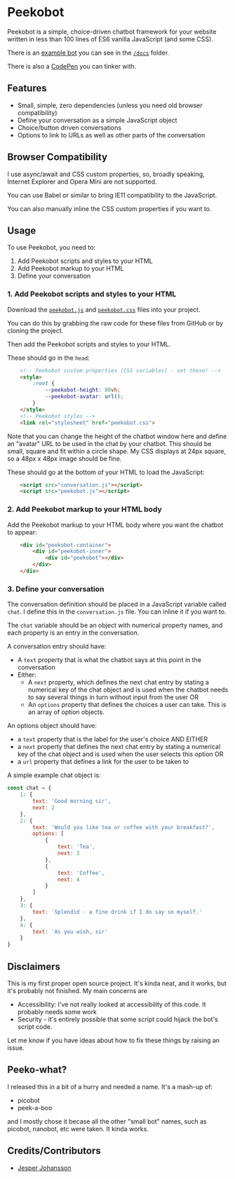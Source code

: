# Peekobot

Peekobot is a simple, choice-driven chatbot framework for your website written in less
than 100 lines of ES6 vanilla JavaScript (and some CSS).

There is an [example bot](https://peekobot.github.io/peekobot/) you can see in the [`/docs`](/docs) folder.

There is also a [CodePen](https://codepen.io/magicroundabout/pen/RwwXxoo) you can tinker with.

## Features

* Small, simple, zero dependencies (unless you need old browser compatibility)
* Define your conversation as a simple JavaScript object
* Choice/button driven conversations
* Options to link to URLs as well as other parts of the conversation

## Browser Compatibility

I use async/await and CSS custom properties, so, broadly speaking, Internet Explorer 
and Opera Mini are not supported.

You can use Babel or similar to bring IE11 compatibility to the JavaScript.

You can also manually inline the CSS custom properties if you want to.

## Usage

To use Peekobot, you need to:

1. Add Peekobot scripts and styles to your HTML
2. Add Peekobot markup to your HTML
3. Define your conversation

### 1. Add Peekobot scripts and styles to your HTML

Download the [`peekobot.js`](peekobot.js) and [`peekobot.css`](peekobot.css) files into your project.

You can do this by grabbing the raw code for these files from GitHub or by cloning the 
project.

Then add the Peekobot scripts and styles to your HTML.

These should go in the `head`:

```html
    <!-- Peekobot custom properties (CSS variables) - set these! -->
    <style>
        :root {
            --peekobot-height: 80vh;
            --peekobot-avatar: url();
        }
    </style>
    <!-- Peekobot styles -->
    <link rel="stylesheet" href="peekobot.css">
```

Note that you can change the height of the chatbot window here and define an "avatar"
URL to be used in the chat by your chatbot. This should be small, square and fit within a
circle shape. My CSS displays at 24px square, so a 48px x 48px image should be fine.

These should go at the bottom of your HTML to load the JavaScript:

```html
    <script src="conversation.js"></script>
    <script src="peekobot.js"></script>
```

### 2. Add Peekobot markup to your HTML body

Add the Peekobot markup to your HTML body where you want the chatbot to appear:

```html
    <div id="peekobot-container">
        <div id="peekobot-inner">
            <div id="peekobot"></div>
        </div>
    </div>

```

### 3. Define your conversation

The conversation definition should be placed in a JavaScript variable called `chat`.
I define this in the `conversation.js` file. You can inline it if you want to.

The `chat` variable should be an object with numerical property names, and each property is an entry in the conversation.

A conversation entry should have:

- A `text` property that is what the chatbot says at this point in the conversation
- Either:
   - A `next` property, which defines the next chat entry by stating a numerical key
     of the chat object and is used when the chatbot needs to say several things
     in turn without input from the user
  OR
   - An `options` property that defines the choices a user can take.  This is an
     array of option objects.

An options object should have:

- a `text` property that is the label for the user's choice
AND EITHER
- a `next` property that defines the next chat entry by stating a numerical key of
  the chat object and is used when the user selects this option
OR
- a `url` property that defines a link for the user to be taken to

A simple example chat object is:

```js
const chat = {
    1: {
        text: 'Good morning sir',
        next: 2
    },
    2: {
        text: 'Would you like tea or coffee with your breakfast?',
        options: [
            {
                text: 'Tea',
                next: 3
            },
            {
                text: 'Coffee',
                next: 4
            }
        ]
    },
    3: {
        text: 'Splendid - a fine drink if I do say so myself.'
    },
    4: {
        text: 'As you wish, sir'
    }
}
```

## Disclaimers

This is my first proper open source project. It's kinda neat, and it works, but it's
probably not finished. My main concerns are 

* Accessibility: I've not really looked at accessibility of this code. It probably needs some work
* Security - it's entirely possible that some script could hijack the bot's script code.

Let me know if you have ideas about how to fix these things by raising an issue.

## Peeko-what?

I released this in a bit of a hurry and needed a name. It's a mash-up of:

* picobot
* peek-a-boo

and I mostly chose it becase all the other "small bot" names, such as picobot, nanobot, etc were taken. It kinda works.

## Credits/Contributors

* [Jesper Johansson](https://github.com/JeppeJ)

